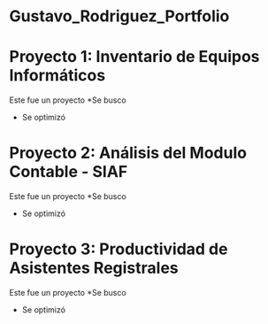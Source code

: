 # Gustavo_Rodriguez_Portfolio


# Proyecto 1: Inventario de Equipos Informáticos
Este fue un proyecto
*Se busco
* Se optimizó










# Proyecto 2: Análisis del Modulo Contable - SIAF
Este fue un proyecto
*Se busco
* Se optimizó









# Proyecto 3: Productividad de Asistentes Registrales
Este fue un proyecto
*Se busco
* Se optimizó
